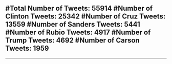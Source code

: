 #Total Number of Tweets: 55914 
#Number of Clinton Tweets: 25342
#Number of Cruz Tweets: 13559
#Number of Sanders Tweets: 5441
#Number of Rubio Tweets: 4917
#Number of Trump Tweets: 4692
#Number of Carson Tweets: 1959
---
---
